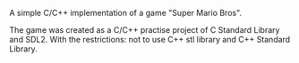 A simple C/C++ implementation of a game "Super Mario Bros". 

The game was created as a C/C++ practise project of C Standard Library and SDL2.
With the restrictions: not to use C++ stl library and C++ Standard Library.  
